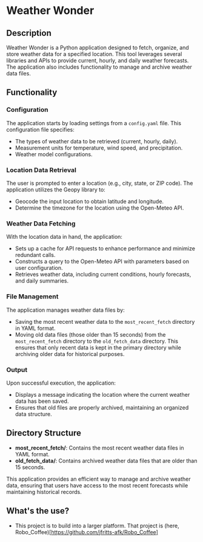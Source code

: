 # Weather Wonder

## Description

Weather Wonder is a Python application designed to fetch, organize, and store weather data for a specified location. This tool leverages several libraries and APIs to provide current, hourly, and daily weather forecasts. The application also includes functionality to manage and archive weather data files.

## Functionality

### Configuration

The application starts by loading settings from a `config.yaml` file. This configuration file specifies:
- The types of weather data to be retrieved (current, hourly, daily).
- Measurement units for temperature, wind speed, and precipitation.
- Weather model configurations.

### Location Data Retrieval

The user is prompted to enter a location (e.g., city, state, or ZIP code). The application utilizes the Geopy library to:
- Geocode the input location to obtain latitude and longitude.
- Determine the timezone for the location using the Open-Meteo API.

### Weather Data Fetching

With the location data in hand, the application:
- Sets up a cache for API requests to enhance performance and minimize redundant calls.
- Constructs a query to the Open-Meteo API with parameters based on user configuration.
- Retrieves weather data, including current conditions, hourly forecasts, and daily summaries.

### File Management

The application manages weather data files by:
- Saving the most recent weather data to the `most_recent_fetch` directory in YAML format.
- Moving old data files (those older than 15 seconds) from the `most_recent_fetch` directory to the `old_fetch_data` directory. This ensures that only recent data is kept in the primary directory while archiving older data for historical purposes.

### Output

Upon successful execution, the application:
- Displays a message indicating the location where the current weather data has been saved.
- Ensures that old files are properly archived, maintaining an organized data structure.

## Directory Structure

- **most_recent_fetch/**: Contains the most recent weather data files in YAML format.
- **old_fetch_data/**: Contains archived weather data files that are older than 15 seconds.

This application provides an efficient way to manage and archive weather data, ensuring that users have access to the most recent forecasts while maintaining historical records.

## What's the use?
- This project is to build into a larger platform. That project is (here, Robo_Coffee)[https://github.com/jfritts-afk/Robo_Coffee]
